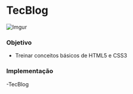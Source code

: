 # TecBlog
![Imgur](https://i.imgur.com/FAuKyzv.png)
### Objetivo
- Treinar conceitos básicos de HTML5 e CSS3

### Implementação
-TecBlog
